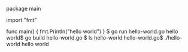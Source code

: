 package main

import "fmt"

func main() {
    fmt.Println("hello world")
}
$ go run hello-world.go
hello world$ go build hello-world.go
$ ls
hello-world    hello-world.go$ ./hello-world
hello world
